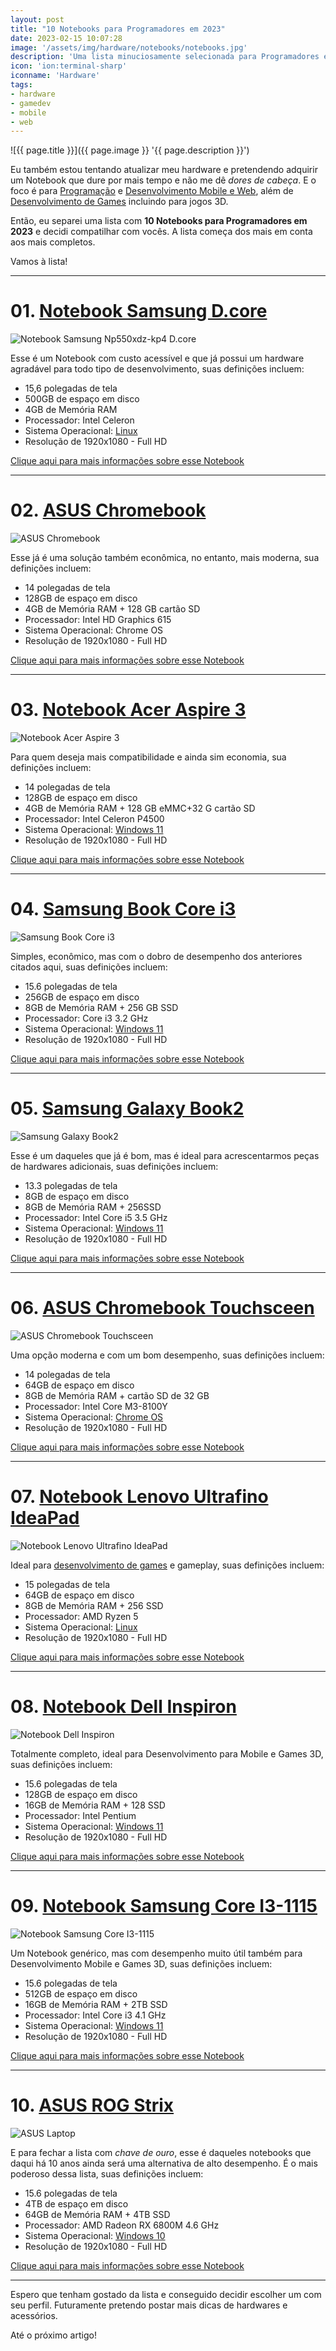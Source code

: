 ```yaml
---
layout: post
title: "10 Notebooks para Programadores em 2023"
date: 2023-02-15 10:07:28
image: '/assets/img/hardware/notebooks/notebooks.jpg'
description: 'Uma lista minuciosamente selecionada para Programadores e Desenvolvedores Web & Mobile e Games 2D e 3D.'
icon: 'ion:terminal-sharp'
iconname: 'Hardware'
tags:
- hardware
- gamedev
- mobile
- web
---
```


![{{ page.title }}]({{ page.image }} '{{ page.description }}')

Eu também estou tentando atualizar meu hardware e pretendendo adquirir um Notebook que dure por mais tempo e não me dê *dores de cabeça*. E o foco é para [Programação](https://terminalroot.com.br/tags#programacao) e [Desenvolvimento Mobile e Web](https://terminalroot.com.br/tags#web), além de [Desenvolvimento de Games](https://terminalroot.com.br/tags#gamedev) incluindo para jogos 3D.

Então, eu separei uma lista com **10 Notebooks para Programadores em 2023** e decidi compatilhar com vocês. A lista começa dos mais em conta aos mais completos.

Vamos à lista!

---

# 01. [Notebook Samsung D.core](https://www.amazon.com.br/Notebook-Samsung-Np550xdz-kp4-D-core-500gb/dp/B0B5M4P8MK/?&_encoding=UTF8&tag=marcoscpp-20&linkCode=ur2&linkId=6a4490c345c57a1fcd9019e5805748d2&camp=1789&creative=9325)
![Notebook Samsung Np550xdz-kp4 D.core](/assets/img/hardware/notebooks/01.jpg) 

Esse é um Notebook com custo acessível e que já possui um hardware agradável para todo tipo de desenvolvimento, suas definições incluem:
+ 15,6 polegadas de tela
+ 500GB de espaço em disco
+ 4GB de Memória RAM
+ Processador: Intel Celeron
+ Sistema Operacional: [Linux](https://terminalroot.com.br/tags#linux)
+ Resolução de 1920x1080 - Full HD

<a href="https://www.amazon.com.br/Notebook-Samsung-Np550xdz-kp4-D-core-500gb/dp/B0B5M4P8MK/?&_encoding=UTF8&tag=marcoscpp-20&linkCode=ur2&linkId=6a4490c345c57a1fcd9019e5805748d2&camp=1789&creative=9325" class="btn btn-danger btn-lg">Clique aqui para mais informações sobre esse Notebook</a>

---

# 02. [ASUS Chromebook](https://www.amazon.com.br/ASUS-Chromebook-Touchscreen-polegadas-retroiluminado/dp/B0BPBNF36K/?&_encoding=UTF8&tag=marcoscpp-20&linkCode=ur2&linkId=9a3659e37aa9368f74728dd3787a39ac&camp=1789&creative=9325)
![ASUS Chromebook](/assets/img/hardware/notebooks/02.jpg) 

Esse já é uma solução também econômica, no entanto, mais moderna, sua definições incluem:
+ 14 polegadas de tela
+ 128GB de espaço em disco
+ 4GB de Memória RAM + 128 GB cartão SD
+ Processador: Intel HD Graphics 615
+ Sistema Operacional: Chrome OS
+ Resolução de 1920x1080 - Full HD

<a href="https://www.amazon.com.br/ASUS-Chromebook-Touchscreen-polegadas-retroiluminado/dp/B0BPBNF36K/?&_encoding=UTF8&tag=marcoscpp-20&linkCode=ur2&linkId=9a3659e37aa9368f74728dd3787a39ac&camp=1789&creative=9325" class="btn btn-success btn-lg">Clique aqui para mais informações sobre esse Notebook</a>

---

# 03. [Notebook Acer Aspire 3](https://www.amazon.com.br/ACER-A314-35-A314-35-C1W1-Grafite/dp/B09ZWYB1XP/?&_encoding=UTF8&tag=marcoscpp-20&linkCode=ur2&linkId=08b31ec97232bdeb85fc964c4455788e&camp=1789&creative=9325)
![Notebook Acer Aspire 3](/assets/img/hardware/notebooks/03.jpg) 

Para quem deseja mais compatibilidade e ainda sim economia, sua definições incluem:
+ 14 polegadas de tela
+ 128GB de espaço em disco
+ 4GB de Memória RAM + 128 GB eMMC+32 G cartão SD
+ Processador: Intel Celeron P4500
+ Sistema Operacional: [Windows 11](https://terminalroot.com.br/tags#windows)
+ Resolução de 1920x1080 - Full HD

<a href="https://www.amazon.com.br/ACER-A314-35-A314-35-C1W1-Grafite/dp/B09ZWYB1XP/?&_encoding=UTF8&tag=marcoscpp-20&linkCode=ur2&linkId=08b31ec97232bdeb85fc964c4455788e&camp=1789&creative=9325" class="btn btn-custom btn-lg">Clique aqui para mais informações sobre esse Notebook</a>

---

# 04. [Samsung Book Core i3](https://www.amazon.com.br/Notebook-Samsung-256GB-Windows-Chumbo/dp/B09MDCTK6L/?&_encoding=UTF8&tag=marcoscpp-20&linkCode=ur2&linkId=326f87767af8b479ead7dd42016112a7&camp=1789&creative=9325)
![Samsung Book Core i3](/assets/img/hardware/notebooks/04.jpg) 

Simples, econômico, mas com o dobro de desempenho dos anteriores citados aqui, suas definições incluem:
+ 15.6 polegadas de tela
+ 256GB de espaço em disco
+ 8GB de Memória RAM + 256 GB SSD
+ Processador: Core i3 3.2 GHz
+ Sistema Operacional: [Windows 11](https://terminalroot.com.br/tags#windows)
+ Resolução de 1920x1080 - Full HD

<a href="https://www.amazon.com.br/Notebook-Samsung-256GB-Windows-Chumbo/dp/B09MDCTK6L/?&_encoding=UTF8&tag=marcoscpp-20&linkCode=ur2&linkId=326f87767af8b479ead7dd42016112a7&camp=1789&creative=9325" class="btn btn-primary btn-lg">Clique aqui para mais informações sobre esse Notebook</a>

---

# 05. [Samsung Galaxy Book2](https://www.amazon.com.br/Samsung-Galaxy-Intel%25C2%25AE-i5-1235U-Windows/dp/B0B9C7LMRQ/?&_encoding=UTF8&tag=marcoscpp-20&linkCode=ur2&linkId=9e26ac61e6dbaf1453187ccb891a7766&camp=1789&creative=9325)
![Samsung Galaxy Book2](/assets/img/hardware/notebooks/05.jpg) 

Esse é um daqueles que já é bom, mas é ideal para acrescentarmos peças de hardwares adicionais, suas definições incluem:
+ 13.3 polegadas de tela
+ 8GB de espaço em disco
+ 8GB de Memória RAM + 256SSD
+ Processador: Intel Core i5 3.5 GHz
+ Sistema Operacional: [Windows 11](https://terminalroot.com.br/tags#windows)
+ Resolução de 1920x1080 - Full HD

<a href="https://www.amazon.com.br/Samsung-Galaxy-Intel%25C2%25AE-i5-1235U-Windows/dp/B0B9C7LMRQ/?&_encoding=UTF8&tag=marcoscpp-20&linkCode=ur2&linkId=9e26ac61e6dbaf1453187ccb891a7766&camp=1789&creative=9325" class="btn btn-warning btn-lg">Clique aqui para mais informações sobre esse Notebook</a>

---

# 06. [ASUS Chromebook Touchsceen](https://www.amazon.com.br/ASUS-Chromebook-Touchsceen-Backlight-Convertible/dp/B0BMDZ3621/?&_encoding=UTF8&tag=marcoscpp-20&linkCode=ur2&linkId=807debd928b1680ed5e0dbd705a3d9cf&camp=1789&creative=9325)
![ASUS Chromebook Touchsceen](/assets/img/hardware/notebooks/06.jpg) 

Uma opção moderna e com um bom desempenho, suas definições incluem:
+ 14 polegadas de tela
+ 64GB de espaço em disco
+ 8GB de Memória RAM + cartão SD de 32 GB
+ Processador: Intel Core M3-8100Y
+ Sistema Operacional: [Chrome OS](https://terminalroot.com.br/tags#chrome)
+ Resolução de 1920x1080 - Full HD

<a href="https://www.amazon.com.br/ASUS-Chromebook-Touchsceen-Backlight-Convertible/dp/B0BMDZ3621/?&_encoding=UTF8&tag=marcoscpp-20&linkCode=ur2&linkId=807debd928b1680ed5e0dbd705a3d9cf&camp=1789&creative=9325" class="btn btn-danger btn-lg">Clique aqui para mais informações sobre esse Notebook</a>

---

# 07. [Notebook Lenovo Ultrafino IdeaPad](https://www.amazon.com.br/Notebook-Lenovo-Ultrafino-R5-5500U-82MFS00300/dp/B0BFTFV1JC/?&_encoding=UTF8&tag=marcoscpp-20&linkCode=ur2&linkId=e1ac4fad374d43c649f2f5edf60b9824&camp=1789&creative=9325)
![Notebook Lenovo Ultrafino IdeaPad](/assets/img/hardware/notebooks/07.jpg) 

Ideal para [desenvolvimento de games](https://terminalroot.com.br/tags#gamedev) e gameplay, suas definições incluem:
+ 15 polegadas de tela
+ 64GB de espaço em disco
+ 8GB de Memória RAM + 256 SSD
+ Processador: AMD Ryzen 5
+ Sistema Operacional: [Linux](https://terminalroot.com.br/tags#linux)
+ Resolução de 1920x1080 - Full HD

<a href="https://www.amazon.com.br/Notebook-Lenovo-Ultrafino-R5-5500U-82MFS00300/dp/B0BFTFV1JC/?&_encoding=UTF8&tag=marcoscpp-20&linkCode=ur2&linkId=e1ac4fad374d43c649f2f5edf60b9824&camp=1789&creative=9325" class="btn btn-danger btn-lg">Clique aqui para mais informações sobre esse Notebook</a>

---

# 08. [Notebook Dell Inspiron](https://www.amazon.com.br/Notebook-Dell-Inspiron-Intel-Pentium/dp/B0BQCSYGCP/?&_encoding=UTF8&tag=marcoscpp-20&linkCode=ur2&linkId=49fc6600a0226ac1613c7f1f55c20c17&camp=1789&creative=9325)
![Notebook Dell Inspiron](/assets/img/hardware/notebooks/08.jpg) 

Totalmente completo, ideal para Desenvolvimento para Mobile e Games 3D, suas definições incluem:
+ 15.6 polegadas de tela
+ 128GB de espaço em disco
+ 16GB de Memória RAM + 128 SSD
+ Processador: Intel Pentium
+ Sistema Operacional: [Windows 11](https://terminalroot.com.br/tags#windows)
+ Resolução de 1920x1080 - Full HD

<a href="https://www.amazon.com.br/Notebook-Dell-Inspiron-Intel-Pentium/dp/B0BQCSYGCP/?&_encoding=UTF8&tag=marcoscpp-20&linkCode=ur2&linkId=49fc6600a0226ac1613c7f1f55c20c17&camp=1789&creative=9325" class="btn btn-danger btn-lg">Clique aqui para mais informações sobre esse Notebook</a>

---

# 09. [Notebook Samsung Core I3-1115](https://www.amazon.com.br/Notebook-Samsung-Core-I3-1115g4-512ssd/dp/B0BLJ35CRW/?&_encoding=UTF8&tag=marcoscpp-20&linkCode=ur2&linkId=08e93da90aacd112396c5ca5647c2cbc&camp=1789&creative=9325)
![Notebook Samsung Core I3-1115](/assets/img/hardware/notebooks/09.jpg) 

Um Notebook genérico, mas com desempenho muito útil também para Desenvolvimento Mobile e Games 3D, suas definições incluem:
+ 15.6 polegadas de tela
+ 512GB de espaço em disco
+ 16GB de Memória RAM + 2TB SSD
+ Processador: Intel Core i3 4.1 GHz
+ Sistema Operacional: [Windows 11](https://terminalroot.com.br/tags#windows)
+ Resolução de 1920x1080 - Full HD

<a href="https://www.amazon.com.br/Notebook-Samsung-Core-I3-1115g4-512ssd/dp/B0BLJ35CRW/?&_encoding=UTF8&tag=marcoscpp-20&linkCode=ur2&linkId=08e93da90aacd112396c5ca5647c2cbc&camp=1789&creative=9325" class="btn btn-danger btn-lg">Clique aqui para mais informações sobre esse Notebook</a>

---

# 10. [ASUS ROG Strix](https://www.amazon.com.br/ASUS-ROG-Strix-G15-acess%25C3%25B3rios/dp/B09D7M1LP8/?&_encoding=UTF8&tag=marcoscpp-20&linkCode=ur2&linkId=c23df232aacf4f4fecab411103394445&camp=1789&creative=9325)
![ASUS Laptop](/assets/img/hardware/notebooks/10.jpg) 

E para fechar a lista com *chave de ouro*, esse é daqueles notebooks que daqui há 10 anos ainda será uma alternativa de alto desempenho. É o mais poderoso dessa lista, suas definições incluem:
+ 15.6 polegadas de tela
+ 4TB de espaço em disco
+ 64GB de Memória RAM + 4TB SSD
+ Processador: AMD Radeon RX 6800M 4.6 GHz
+ Sistema Operacional: [Windows 10](https://terminalroot.com.br/tags#windows)
+ Resolução de 1920x1080 - Full HD

<a href="https://www.amazon.com.br/ASUS-ROG-Strix-G15-acess%25C3%25B3rios/dp/B09D7M1LP8/?&_encoding=UTF8&tag=marcoscpp-20&linkCode=ur2&linkId=c23df232aacf4f4fecab411103394445&camp=1789&creative=9325" class="btn btn-danger btn-lg">Clique aqui para mais informações sobre esse Notebook</a>

---

Espero que tenham gostado da lista e conseguido decidir escolher um com seu perfil. Futuramente pretendo postar mais dicas de hardwares e acessórios.

Até o próximo artigo!
